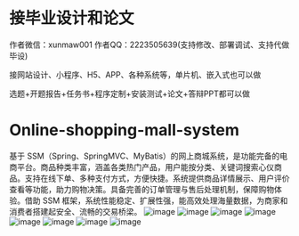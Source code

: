 # 接毕业设计和论文
作者微信：xunmaw001  作者QQ：2223505639(支持修改、部署调试、支持代做毕设)

接网站设计、小程序、H5、APP、各种系统等，单片机、嵌入式也可以做

选题+开题报告+任务书+程序定制+安装测试+论文+答辩PPT都可以做
# Online-shopping-mall-system
基于 SSM（Spring、SpringMVC、MyBatis）的网上商城系统，是功能完备的电商平台。商品种类丰富，涵盖各类热门产品，用户能按分类、关键词搜索心仪商品。支持在线下单、多种支付方式，方便快捷。系统提供商品详情展示、用户评价查看等功能，助力购物决策。具备完善的订单管理与售后处理机制，保障购物体验。借助 SSM 框架，系统性能稳定、扩展性强，能高效处理海量数据，为商家和消费者搭建起安全、流畅的交易桥梁。 
![image](https://github.com/user-attachments/assets/6b4642e6-e3eb-4a9c-9425-84271a526c43)
![image](https://github.com/user-attachments/assets/fa42bbfb-4c84-4823-b57c-9437ec774528)
![image](https://github.com/user-attachments/assets/69aa46ba-beb6-40c4-90b3-9ceab7500746)
![image](https://github.com/user-attachments/assets/87e2dc49-5e0e-41d4-81ab-ee5565f9031a)
![image](https://github.com/user-attachments/assets/4294b559-6f98-47c9-9401-45872f0e97d0)
![image](https://github.com/user-attachments/assets/f7976846-a928-40b5-b923-2d7fccae428c)
![image](https://github.com/user-attachments/assets/0600d285-803f-4213-848d-f325e7c2f41c)
![image](https://github.com/user-attachments/assets/9288cd5a-ea78-4242-86c0-2e0e008a6a0b)
